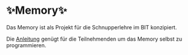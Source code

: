# ✨Memory✨

Das Memory ist als Projekt für die Schnupperlehre im BIT konzipiert.

Die [Anleitung](anleitungen/memory.md) genügt für die Teilnehmenden um das Memory selbst zu programmieren.